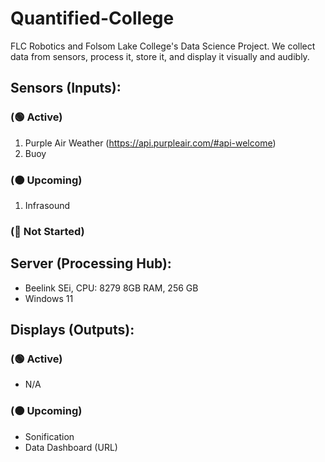 # Quantified-College
FLC Robotics and Folsom Lake College's Data Science Project. We collect data from sensors, process it, store it, and display it visually and audibly. 

## Sensors (Inputs): 
### (🟢 Active)
1. Purple Air Weather (https://api.purpleair.com/#api-welcome)
2. Buoy 
### (🟠 Upcoming)
1. Infrasound 
### (🔴 Not Started)

## Server (Processing Hub): 
- Beelink SEi, CPU: 8279 8GB RAM, 256 GB 
- Windows 11

## Displays (Outputs):
### (🟢 Active)
- N/A
### (🟠 Upcoming)
- Sonification 
- Data Dashboard (URL) 


